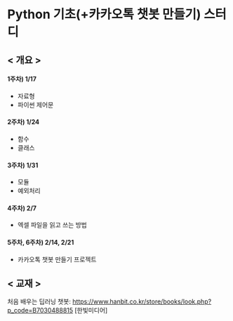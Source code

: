 # Python 기초(+카카오톡 챗봇 만들기) 스터디

## < 개요 >
#### 1주차) 1/17
 - 자료형
 - 파이썬 제어문

#### 2주차) 1/24
 - 함수
 - 클래스

#### 3주차) 1/31
 - 모듈 
 - 예외처리

#### 4주차) 2/7 
 - 엑셀 파일을 읽고 쓰는 방법

#### 5주차, 6주차) 2/14, 2/21
 - 카카오톡 챗봇 만들기 프로젝트
 
 
 ## < 교재 >
처음 배우는 딥러닝 챗봇: <https://www.hanbit.co.kr/store/books/look.php?p_code=B7030488815> [한빛미디어]
